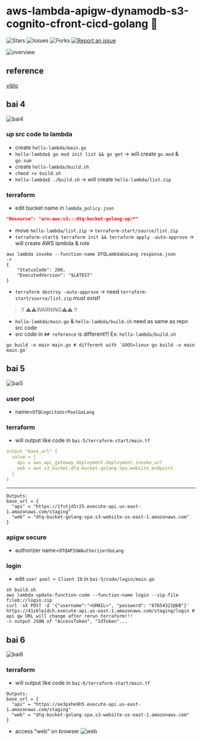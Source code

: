 # aws-lambda-apigw-dynamodb-s3-cognito-cfront-cicd-golang 🐳

![Stars](https://img.shields.io/github/stars/tquangdo/aws-lambda-apigw-dynamodb-s3-cognito-cfront-cicd-golang?color=f05340)
![Issues](https://img.shields.io/github/issues/tquangdo/aws-lambda-apigw-dynamodb-s3-cognito-cfront-cicd-golang?color=f05340)
![Forks](https://img.shields.io/github/forks/tquangdo/aws-lambda-apigw-dynamodb-s3-cognito-cfront-cicd-golang?color=f05340)
[![Report an issue](https://img.shields.io/badge/Support-Issues-green)](https://github.com/tquangdo/aws-lambda-apigw-dynamodb-s3-cognito-cfront-cicd-golang/issues/new)

![overview](screenshots/overview.png)

## reference
[viblo](https://viblo.asia/p/serverless-series-golang-bai-1-serverless-va-aws-lambda-gAm5y71XZdb)

## bai 4
![bai4](screenshots/bai4.jpeg)
### up src code to lambda
- create `hello-lambda/main.go`
- `hello-lambda$ go mod init list && go get` -> will create `go.mod` & `go.sum`
- create `hello-lambda/build.sh`
- `chmod +x build.sh`
- `hello-lambda$ ./build.sh` -> will create `hello-lambda/list.zip`
### terraform
- edit bucket name in `lambda_policy.json`
```json
"Resource": "arn:aws:s3:::dtq-bucket-golang-up/*"
```
- move `hello-lambda/list.zip` -> `terraform-start/source/list.zip`
- `terraform-start$ terraform init && terraform apply -auto-approve` -> will create AWS lambda & role
```shell
aws lambda invoke --function-name DTQLambdaGoLang response.json
->
{
    "StatusCode": 200,
    "ExecutedVersion": "$LATEST"
}
```
- `terraform destroy -auto-approve` -> need `terraform-start/source/list.zip` must exist!
> !! ⚠️⚠️WARNING⚠️⚠️ !!
- `hello-lambda/main.go` & `hello-lambda/build.sh` need as same as repo src code
- src code in `## reference` is different!!! Ex: `hello-lambda/build.sh`
```shell
go build -o main main.go # different with `GOOS=linux go build -o main main.go`
```

## bai 5
![bai5](screenshots/bai5.jpeg)
### user pool
- name=`DTQCognitoUsrPoolGoLang`
### terraform
- will output like code in `bai-5/terraform-start/main.tf`
```yml
output "base_url" {
  value = {
    api = aws_api_gateway_deployment.deployment.invoke_url
    web = aws_s3_bucket.dtq-bucket-golang-spa.website_endpoint
  }
}
```
---
```shell
Outputs:
base_url = {
  "api" = "https://1fvtjd5r25.execute-api.us-east-1.amazonaws.com/staging"
  "web" = "dtq-bucket-golang-spa.s3-website-us-east-1.amazonaws.com"
}
```
### apigw secure
- authorizer name=`DTQAPIGWAuthorizerGoLang`
### login
- edit `user pool > Client ID` in `bai-5/code/login/main.go`
```shell
sh build.sh
aws lambda update-function-code --function-name login --zip-file fileb://login.zip
curl -sX POST -d '{"username":"<GMAIL>", "password": "87654321@bB"}' https://41z6leidch.execute-api.us-east-1.amazonaws.com/staging/login # api gw URL will change after rerun terraform!!!
-> output JSON of "AccessToken", "IdToken"...
```

## bai 6
![bai6](screenshots/bai6.jpeg)
### terraform
- will output like code in `bai-6/terraform-start/main.tf`
```shell
Outputs:
base_url = {
  "api" = "https://oe3pxhe9h5.execute-api.us-east-1.amazonaws.com/staging"
  "web" = "dtq-bucket-golang-spa.s3-website-us-east-1.amazonaws.com"
}
```
- access "web" on browser
![web](screenshots/web.png)
